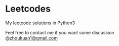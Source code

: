# Leetcodes
My leetcode solutions in Python3 

Feel free to contact me if you want some discussion @zhoukuan1@gmail.com 
